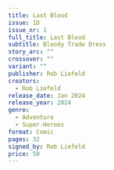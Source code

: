 ```yaml
---
title: Last Blood
issue: 1D
issue_nr: 1
full_title: Last Blood
subtitle: Bloody Trade Dress
story_arc: ""
crossover: ""
variant: ""
publisher: Rob Liefeld
creators:
  - Rob Liefeld
release_date: Jan 2024
release_year: 2024
genre:
  - Adventure
  - Super-Heroes
format: Comic
pages: 32
signed_by: Rob Liefeld
price: 50
---
```

